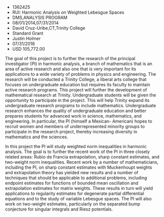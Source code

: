 
* 1362425
* RUI: Harmonic Analysis on Weighted Lebesgue Spaces
* DMS,ANALYSIS PROGRAM
* 08/01/2014,07/31/2014
* David Cruz-Uribe,CT,Trinity College
* Standard Grant
* Justin Holmer
* 07/31/2018
* USD 105,772.00

The goal of this project is to further the research of the principal
investigator (PI) in harmonic analysis, a branch of mathematics that is an area
of active research and also one that is very important for its applications to a
wide variety of problems in physics and engineering. The research will be
conducted a Trinity College, a liberal arts college that focuses on
undergraduate education but requires its faculty to maintain active research
programs. This project will further the development of mathematical research at
Trinity. Undergraduate students will be given the opportunity to participate in
the project. This will help Trinity expand its undergraduate research programs
to include mathematics. Undergraduate research enhances the quality of
undergraduate education and better prepares students for advanced work in
science, mathematics, and engineering. In particular, the PI (himself a Mexican-
American) hopes to recruit women and members of underrepresented minority groups
to participate in the research project, thereby increasing diversity in
mathematics and the sciences.

In this project the PI will study weighted norm inequalities in harmonic
analysis. The goal is to further the recent work of the PI in three closely
related areas: Rubio de Francia extrapolation, sharp constant estimates, and
two-weight norm inequalities. Recent work by a number of mathematicians,
including the PI, on sharp constant estimates with Muckenhoupt weights and
extrapolation theory has yielded new results and a number of techniques that
should be applicable to additional problems, including endpoint estimates for
functions of bounded mean oscillation and extrapolation estimates for matrix
weights. These results in turn will yield applications to regularity estimates
for degenerate partial differential equations and to the study of variable
Lebesgue spaces. The PI will also work on two-weight estimates, particularly on
the separated bump conjecture for singular integrals and Riesz potentials.
